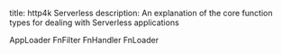 title: http4k Serverless
description: An explanation of the core function types for dealing with Serverless applications

AppLoader
FnFilter
FnHandler
FnLoader
